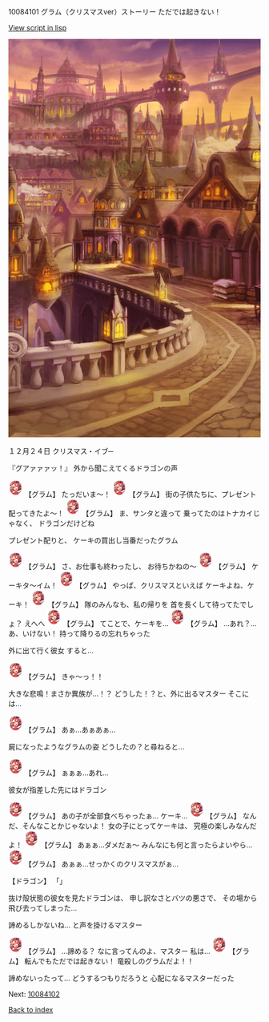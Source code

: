 10084101 グラム（クリスマスver）ストーリー ただでは起きない！

[View script in lisp](../scripts/10084101.txt)

![town_evening.png](../images/backgrounds/town_evening.png)

１２月２４日
クリスマス・イブ─

『グアァァァッ！』
外から聞こえてくるドラゴンの声

<img src="../images/units/100841.png" alt="100841.png" height="34"/>
【グラム】
たっだいま〜！

<img src="../images/units/100841.png" alt="100841.png" height="34"/>
【グラム】
街の子供たちに、プレゼント
配ってきたよ〜！

<img src="../images/units/100841.png" alt="100841.png" height="34"/>
【グラム】
ま、サンタと違って
乗ってたのはトナカイじゃなく、
ドラゴンだけどね

プレゼント配りと、
ケーキの買出し当番だったグラム

<img src="../images/units/100841.png" alt="100841.png" height="34"/>
【グラム】
さ、お仕事も終わったし、
お待ちかねの〜

<img src="../images/units/100841.png" alt="100841.png" height="34"/>
【グラム】
ケーキタ〜イム！

<img src="../images/units/100841.png" alt="100841.png" height="34"/>
【グラム】
やっぱ、クリスマスといえば
ケーキよね、ケーキ！

<img src="../images/units/100841.png" alt="100841.png" height="34"/>
【グラム】
隊のみんなも、私の帰りを
首を長くして待ってたでしょ？
えへへ

<img src="../images/units/100841.png" alt="100841.png" height="34"/>
【グラム】
てことで、ケーキを…

<img src="../images/units/100841.png" alt="100841.png" height="34"/>
【グラム】
…あれ？…あ、いけない！
持って降りるの忘れちゃった

外に出て行く彼女
すると…

<img src="../images/units/100841.png" alt="100841.png" height="34"/>
【グラム】
きゃ〜っ！！

大きな悲鳴！まさか異族が…！？
どうした！？と、外に出るマスター
そこには…

<img src="../images/units/100841.png" alt="100841.png" height="34"/>
【グラム】
あぁ…あぁあぁ…

屍になったようなグラムの姿
どうしたの？と尋ねると…

<img src="../images/units/100841.png" alt="100841.png" height="34"/>
【グラム】
ぁぁぁ…あれ…

彼女が指差した先にはドラゴン

<img src="../images/units/100841.png" alt="100841.png" height="34"/>
【グラム】
あの子が全部食べちゃったぁ…
ケーキ…

<img src="../images/units/100841.png" alt="100841.png" height="34"/>
【グラム】
なんだ、そんなことかじゃないよ！
女の子にとってケーキは、
究極の楽しみなんだよ！

<img src="../images/units/100841.png" alt="100841.png" height="34"/>
【グラム】
あぁぁ…ダメだぁ〜
みんなにも何と言ったらよいやら…

<img src="../images/units/100841.png" alt="100841.png" height="34"/>
【グラム】
あぁぁ…せっかくのクリスマスがぁ…

【ドラゴン】
「」

抜け殻状態の彼女を見たドラゴンは、
申し訳なさとバツの悪さで、
その場から飛び去ってしまった…

諦めるしかないね…
と声を掛けるマスター

<img src="../images/units/100841.png" alt="100841.png" height="34"/>
【グラム】
…諦める？
なに言ってんのよ、マスター
私は…

<img src="../images/units/100841.png" alt="100841.png" height="34"/>
【グラム】
転んでもただでは起きない！
竜殺しのグラムだよ！！

諦めないったって…
どうするつもりだろうと
心配になるマスターだった

Next: [10084102](10084102.md)

[Back to index](index.md)
